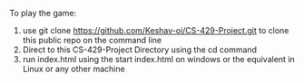 To play the game:
1) use git clone https://github.com/Keshav-oi/CS-429-Project.git to clone this public repo on the command line
2) Direct to this CS-429-Project Directory using the cd command
3) run index.html using the start index.html on windows or the equivalent in Linux or any other machine


